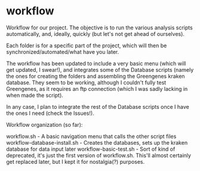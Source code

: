 # workflow
Workflow for our project. The objective is to run the various analysis scripts automatically, and, ideally, quickly (but let's not get ahead of ourselves).

Each folder is for a specific part of the project, which will then be synchronized/automated/what have you later.

The workflow has been updated to include a very basic menu (which will get updated, I swear!), and integrates some of the Database scripts (namely the ones for creating the folders and assembling the Greengenes kraken database. They seem to be working, although I couldn't fully test Greengenes, as it requires an ftp connection (which I was sadly lacking in when made the script).

In any case, I plan to integrate the rest of the Database scripts once I have the ones I need (check the Issues!).

Workflow organization (so far):

workflow.sh - A basic navigation menu that calls the other script files
workflow-database-install.sh - Creates the databases, sets up the kraken database for data input later
workflow-basic-test.sh - Sort of kind of deprecated, it's just the first version of workflow.sh. This'll almost certainly get replaced later, but I kept it for nostalgia(?) purposes.

